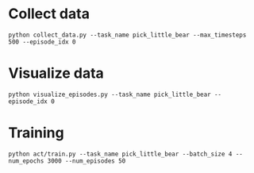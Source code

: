 # Collect data
`
python collect_data.py --task_name pick_little_bear --max_timesteps 500 --episode_idx 0
`

# Visualize data
`
python visualize_episodes.py --task_name pick_little_bear --episode_idx 0
`

# Training
`
python act/train.py --task_name pick_little_bear --batch_size 4 --num_epochs 3000 --num_episodes 50
`